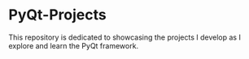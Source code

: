 # PyQt-Projects
This repository is dedicated to showcasing the projects I develop as I explore and learn the PyQt framework.
